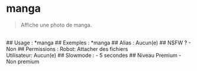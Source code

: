 # manga

> Affiche une photo de manga.

<br>
## Usage :
*manga
## Exemples :
*manga
## Alias :
Aucun(e)
## NSFW ?
- Non
## Permissions :
Robot: Attacher des fichiers
<br>
Utilisateur: Aucun(e)
## Slowmode :
- 5 secondes
## Niveau Premium
- Non premium